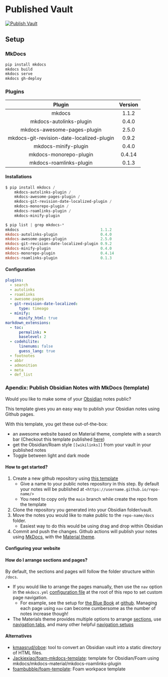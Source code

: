 # Published Vault

[![Publish Vault](https://github.com/jimbrig/obsidian_published/actions/workflows/publish.yml/badge.svg)](https://github.com/jimbrig/obsidian_published/actions/workflows/publish.yml)
## Setup

### MkDocs

```powershell
pip install mkdocs
mkdocs build
mkdocs serve
mkdocs gh-deploy
```

### Plugins

|                  Plugin                   | Version |
| :---------------------------------------: | :-----: |
|                  mkdocs                   |  1.1.2  |
|          mkdocs-autolinks-plugin          |  0.4.0  |
|        mkdocs-awesome-pages-plugin        |  2.5.0  |
| mkdocs-git-revision-date-localized-plugin |  0.9.2  |
|           mkdocs-minify-plugin            |  0.4.0  |
|          mkdocs-monorepo-plugin           | 0.4.14  |
|          mkdocs-roamlinks-plugin          |  0.1.3  |

#### Installations

```powershell
$ pip install mkdocs /
    mkdocs-autolinks-plugin /
    mkdocs-awesome-pages-plugin /
    mkdocs-git-revision-date-localized-plugin /
    mkdocs-monorepo-plugin /
    mkdocs-roamlinks-plugin /
    mkdocs-minify-plugin

$ pip list | grep mkdocs-*
mkdocs                                    1.1.2
mkdocs-autolinks-plugin                   0.4.0
mkdocs-awesome-pages-plugin               2.5.0
mkdocs-git-revision-date-localized-plugin 0.9.2
mkdocs-minify-plugin                      0.4.0
mkdocs-monorepo-plugin                    0.4.14
mkdocs-roamlinks-plugin                   0.1.3
```

#### Configuration

```yaml
plugins:
  - search
  - autolinks
  - roamlinks
  - awesome-pages
  - git-revision-date-localized:
      type: timeago
  - minify:
      minify_html: true
markdown_extensions:
  - toc:
      permalink: ⚑
      baselevel: 2
  - codehilite:
      linenums: false
      guess_lang: true
  - footnotes
  - abbr
  - admonition
  - meta
  - def_list
```

### Apendix: Publish Obsidian Notes with MkDocs (template)

Would you like to make some of your [Obsidian](https://obsidian.md/) notes public?

This template gives you an easy way to publish your Obsidian notes using Github pages.

With this template, you get these out-of-the-box:

- an awesome website based on Material theme, complete with a search bar (Checkout this template published [here](https://jobindj.github.io/obsidian-mkdocs/))
- get the Obsidian/Roam style `[[wikilinks]]` from your vault in your published notes
- Toggle between light and dark mode

#### How to get started?

1. Create a new github repository using [this template](https://github.com/jobindj/obsidian-mkdocs/generate)
    - Give a name to your public notes repository in this step. By default your notes will be published at `<https://username.github.io/repo-name/>`
    - You need to copy only the `main` branch while create the repo from the template
2. Clone the repository you generated into your Obsidian folder/vault.
3. Move the notes you would like to make public to the `repo-name/docs` folder.
    - Easiest way to do this would be using drag and drop within Obsidian
4. Commit and push the changes. Github actions will publish your notes using [MkDocs](https://www.mkdocs.org/), with the [Material theme](https://squidfunk.github.io/mkdocs-material/).

#### Configuring your website

#### How do I arrange sections and pages?

By default, the sections and pages will follow the folder structure within `/docs`.

- If you would like to arrange the pages manually, then use the `nav` option in the `mkdocs.yml` [configuration file](https://www.mkdocs.org/#adding-pages) at the root of this repo  to set custom page navigation.
  - For example, see the setup for [the Blue Book](https://lyz-code.github.io/blue-book/) at [github](https://github.com/lyz-code/blue-book/blob/master/mkdocs.yml). Managing each page using `nav` can become cumbersome as the number of notes increase though!
- The Materials theme provides multiple options to arrange [sections](https://squidfunk.github.io/mkdocs-material/setup/setting-up-navigation/#navigation-sections), use [navigation tabs](https://squidfunk.github.io/mkdocs-material/setup/setting-up-navigation/#navigation-tabs), and many other helpful [navigation setups](https://squidfunk.github.io/mkdocs-material/setup/setting-up-navigation/)

#### Alternatives

- [kmaasrud/oboe](https://github.com/kmaasrud/oboe): tool to convert an Obsidian vault into a static directory of HTML files.
- [Jackiexiao/foam-mkdocs-template](https://github.com/Jackiexiao/foam-mkdocs-template): template for Obsidian/Foam using mkdocs/mkdocs-material/mkdocs-roamlinks-plugin
- [foambubble/foam-template](https://github.com/foambubble/foam-template): Foam workpace template

